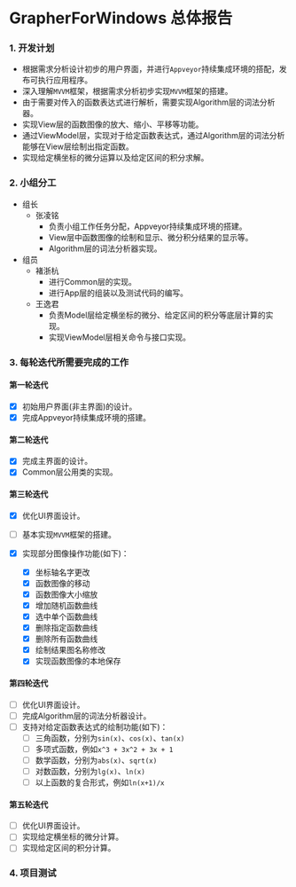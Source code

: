 # GrapherForWindows 总体报告

### 1. 开发计划

- 根据需求分析设计初步的用户界面，并进行`Appveyor`持续集成环境的搭配，发布可执行应用程序。
- 深入理解`MVVM`框架，根据需求分析初步实现`MVVM`框架的搭建。
- 由于需要对传入的函数表达式进行解析，需要实现Algorithm层的词法分析器。
- 实现View层的函数图像的放大、缩小、平移等功能。
- 通过ViewModel层，实现对于给定函数表达式，通过Algorithm层的词法分析能够在View层绘制出指定函数。
- 实现给定横坐标的微分运算以及给定区间的积分求解。

### 2. 小组分工

- 组长
  - 张凌铭
    - 负责小组工作任务分配，Appveyor持续集成环境的搭建。
    - View层中函数图像的绘制和显示、微分积分结果的显示等。
    - Algorithm层的词法分析器实现。
- 组员
  - 褚浙杭
    - 进行Common层的实现。
    - 进行App层的组装以及测试代码的编写。
  - 王逸君
    - 负责Model层给定横坐标的微分、给定区间的积分等底层计算的实现。
    - 实现ViewModel层相关命令与接口实现。

### 3. 每轮迭代所需要完成的工作

#### 第一轮迭代

- [x] 初始用户界面(非主界面)的设计。
- [x] 完成Appveyor持续集成环境的搭建。

#### 第二轮迭代

- [x] 完成主界面的设计。
- [x] Common层公用类的实现。

#### 第三轮迭代

- [x] 优化UI界面设计。

- [ ] 基本实现`MVVM`框架的搭建。

- [x] 实现部分图像操作功能(如下)：

  - [x] 坐标轴名字更改
  - [x] 函数图像的移动
  - [x] 函数图像大小缩放
  - [x] 增加随机函数曲线
  - [x] 选中单个函数曲线
  - [x] 删除指定函数曲线
  - [x] 删除所有函数曲线
  - [x] 绘制结果图名称修改
  - [x] 实现函数图像的本地保存

#### 第四轮迭代

- [ ] 优化UI界面设计。
- [ ] 完成Algorithm层的词法分析器设计。
- [ ] 支持对给定函数表达式的绘制功能(如下)：
  - [ ] 三角函数，分别为`sin(x)`、`cos(x)`、`tan(x)`
  - [ ] 多项式函数，例如`x^3 + 3x^2 + 3x + 1`
  - [ ] 数学函数，分别为`abs(x)`、`sqrt(x)`
  - [ ] 对数函数，分别为`lg(x)`、`ln(x)`
  - [ ] 以上函数的复合形式，例如`ln(x+1)/x`

#### 第五轮迭代

- [ ] 优化UI界面设计。
- [ ] 实现给定横坐标的微分计算。
- [ ] 实现给定区间的积分计算。

### 4. 项目测试



